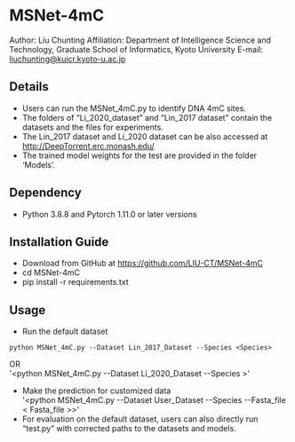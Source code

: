 # MSNet-4mC

Author: Liu Chunting
Affiliation: Department of Intelligence Science and Technology, Graduate School of Informatics, Kyoto University
E-mail: liuchunting@kuicr.kyoto-u.ac.jp

## Details
* Users can run the MSNet_4mC.py to identify DNA 4mC sites.  
* The folders of “Li_2020_dataset” and “Lin_2017 dataset” contain the datasets and the files for experiments.  
* The Lin_2017 dataset and Li_2020 dataset can be also accessed at http://DeepTorrent.erc.monash.edu/  
* The trained model weights for the test are provided in the folder ‘Models’.  

## Dependency
* Python 3.8.8 and Pytorch 1.11.0 or later versions  

## Installation Guide
* Download from GitHub at https://github.com/LIU-CT/MSNet-4mC  
* cd MSNet-4mC  
* pip install -r requirements.txt  

## Usage
* Run the default dataset  
```
python MSNet_4mC.py --Dataset Lin_2017_Dataset --Species <Species>
```
OR  
'<python MSNet_4mC.py --Dataset Li_2020_Dataset --Species <Species>>'  
* Make the prediction for customized data  
'<python MSNet_4mC.py --Dataset User_Dataset --Species <Species> --Fasta_file < Fasta_file >>'  
* For evaluation on the default dataset, users can also directly run “test.py” with corrected paths to the datasets and models.   


